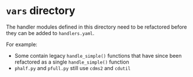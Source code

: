 # `vars` directory

The handler modules defined in this directory need to be refactored before they can be added
to `handlers.yaml`.

For example:

- Some contain legacy `handle_simple()` functions that have since been refactored as a single `handle_simple()` function
- `phalf.py` and `pfull.py` still use `cdms2` and `cdutil`
